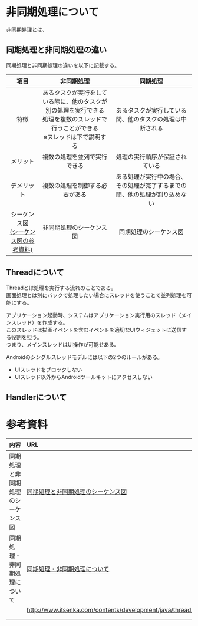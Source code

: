 # 非同期処理について
非同期処理とは、
## 同期処理と非同期処理の違い
同期処理と非同期処理の違いを以下に記載する。

|項目|非同期処理|同期処理|
|:--:|:--:|:--:|
|特徴|あるタスクが実行をしている際に、他のタスクが別の処理を実行できる<br>処理を複数のスレッドで行うことができる<br>※スレッドは下で説明する|あるタスクが実行している間、他のタスクの処理は中断される|
|メリット|複数の処理を並列で実行できる|処理の実行順序が保証されている|
|デメリット|複数の処理を制御する必要がある|ある処理が実行中の場合、その処理が完了するまでの間、他の処理が割り込めない|
|シーケンス図<br>[(シーケンス図の参考資料)](http://ossforum.jp/node/753)|非同期処理のシーケンス図|同期処理のシーケンス図|

## Threadについて
Threadとは処理を実行する流れのことである。<br>
画面処理とは別にバックで処理したい場合にスレッドを使うことで並列処理を可能にする。<br>

アプリケーション起動時、システムはアプリケーション実行用のスレッド（メインスレッド）を作成する。<br>
このスレッドは描画イベントを含むイベントを適切なUIウィジェットに送信する役割を担う。<br>
つまり、メインスレッドはUI操作が可能せある。<br>

Androidのシングルスレッドモデルには以下の2つのルールがある。<br>
* UIスレッドをブロックしない
* UIスレッド以外からAndroidツールキットにアクセスしない

## Handlerについて

# 参考資料
|内容|URL|
|:--|:--|
|同期処理と非同期処理のシーケンス図|[同期処理と非同期処理のシーケンス図](http://ossforum.jp/node/753) |
|同期処理・非同期処理について|[同期処理・非同期処理について](http://arit-clt.com/2015/07/23/%E5%90%8C%E6%9C%9F%E5%87%A6%E7%90%86%E3%83%BB%E9%9D%9E%E5%90%8C%E6%9C%9F%E5%87%A6%E7%90%86%E3%81%AB%E3%81%A4%E3%81%84%E3%81%A6/) |
||http://www.itsenka.com/contents/development/java/thread.html|
|||
|||
